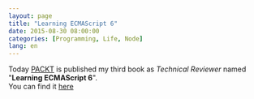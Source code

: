 ```yaml
---
layout: page
title: "Learning ECMAScript 6"
date: 2015-08-30 08:00:00
categories: [Programming, Life, Node]
lang: en
---
```

Today [PACKT](https://www.packtpub.com) is published my third book as _Technical Reviewer_ named "**Learning ECMAScript 6**".   
You can find it [here](https://www.packtpub.com/web-development/learning-ecmascript-6)